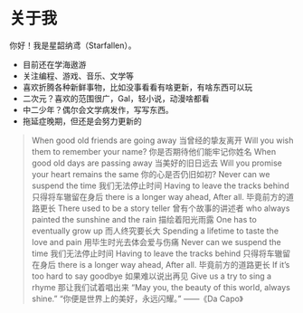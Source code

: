 # 关于我

你好！我是星韶纳鸢（Starfallen）。

- 目前还在学海遨游
- 关注编程、游戏、音乐、文学等
- 喜欢折腾各种新鲜事物，比如没事看看有啥更新，有啥东西可以玩
- 二次元？喜欢的范围很广，Gal，轻小说，动漫啥都看
- 中二少年？偶尔会文学病发作，写写东西。
- 拖延症晚期，但还是会努力更新的

>When good old friends are going away
>当曾经的挚友离开
>Will you wish them to remember your name?
>你是否期待他们能牢记你姓名
>When good old days are passing away
>当美好的旧日远去
>Will you promise your heart remains the same
>你的心是否仍旧如初?
>Never can we suspend the time
>我们无法停止时间
>Having to leave the tracks behind
>只得将车辙留在身后
>there is a longer way ahead, After all.
>毕竟前方的道路更长
>There used to be a story teller
>曾有个故事的讲述者
>who always painted the sunshine and the rain
>描绘着阳光雨露
>One has to eventually grow up
>而人终究要长大
>Spending a lifetime to taste the love and pain
>用毕生时光去体会爱与伤痛
>Never can we suspend the time
>我们无法停止时间
>Having to leave the tracks behind
>只得将车辙留在身后
>there is a longer way ahead, After all.
>毕竟前方的道路更长
>If it’s too hard to say goodbye
>如果难以说出再见
>Give us a try to sing a rhyme
>那让我们试着唱出来
>“May you, the beauty of this world, always shine.”
>“你便是世界上的美好，永远闪耀。”
>——《Da Capo》
